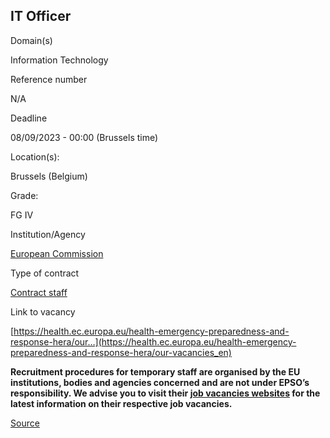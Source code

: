 IT Officer
----------

Domain(s)

Information Technology

Reference number

N/A

Deadline

08/09/2023 - 00:00 (Brussels time)

Location(s): 

Brussels (Belgium)

  

Grade: 

FG IV

  

Institution/Agency

[European Commission](/en/institutions/european-commission)

Type of contract

[Contract staff](/staff-categories#tab-Contract%20staff)

Link to vacancy

[https://health.ec.europa.eu/health-emergency-preparedness-and-response-hera/our…](https://health.ec.europa.eu/health-emergency-preparedness-and-response-hera/our-vacancies_en)

**Recruitment procedures for temporary staff are organised by the EU institutions, bodies and agencies concerned and are not under EPSO’s responsibility. We advise you to visit their [job vacancies websites](https://european-union.europa.eu/institutions-law-budget/institutions-and-bodies/search-all-eu-institutions-and-bodies) for the latest information on their respective job vacancies.**

[Source](https://epso.europa.eu/en/job-opportunities/it-officer/n-0)